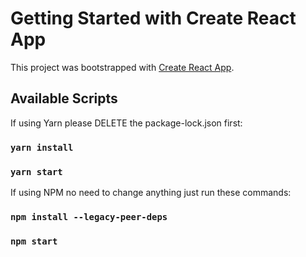# Getting Started with Create React App

This project was bootstrapped with [Create React App](https://github.com/facebook/create-react-app).

## Available Scripts

If using Yarn please DELETE the package-lock.json first:

### `yarn install`
### `yarn start`

If using NPM no need to change anything just run these commands:

### `npm install --legacy-peer-deps`
### `npm start`

